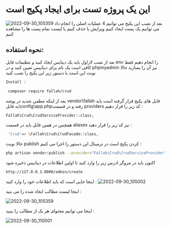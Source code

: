 # این یک پروژه تست برای ایجاد پکیج است
![2022-09-30_105359](https://user-images.githubusercontent.com/34611256/193328732-0bf52750-e673-4f33-b394-b8f19263e096.png)
بعد از نصب این پکیج می توانیم 4 عملیات اصلی را انجام داد می توانیم یک پست ایجاد کنیم ویرایش یا حذف کنیم یا لیست تمام پست ها را مشاهده کنیم 
## نحوه استفاده:
بعد از نصب لاراول باید یک دیتابس ایجاد کنید و تنظیمات فایل env  را انجام دهیم
فقط کافی است یک نام برای دیتابیس تعیین کنید و در  phpmyadmin نیز آن را بسازید 
حالا نوبت این است با دستور زیر این پکیج را نصب کنید  
```python
Install :
```
```bash
 composer require fallah/crud
 ```


 بعد از اینکه مطمن شدید در پوشه vendor\fallah فایل های پکیج  قرار گرفته است باید به فایل\config\app.phpرفته و در قسمت providers   کد زیر را قرار دهیم :
 ```bash
 Fallah\Crud\CrudServiceProvider::class,
 ```
 همچنین در همین فایل باید در قسمت aliases نیز کد زیر را قرار دهید :
```bash
 'Crud'=> \Fallah\Crud\CrudFacade::class,
 ```


حالا نوبت publish کردن پکیج است در ترمینال این  دستور  را اجرا می کنیم :
 ```bash
 php artisan vendor:publish --provider="Fallah\Crud\CrudServiceProvider"
  ```
اکنون باید در مروگر ادرس زیر را وارد کنید تا اولین اطلاعات در دیتابیس ذخیره شود
 ```bash
 http://127.0.0.1:8000/admin/create
 ```
 اینجا جایی است که باید اطلاعات خود را وارد کنید :
 ![2022-09-30_105002](https://user-images.githubusercontent.com/34611256/193328256-46f3d1a4-c50e-44eb-bc97-38d0b1f1e82e.png)
 
اینجا لیست مطالب ایجاد شده را می بنید :

![2022-09-30_105359](https://user-images.githubusercontent.com/34611256/193328732-0bf52750-e673-4f33-b394-b8f19263e096.png)

اینجا می توانیم محتوای هر یک از مطالب را ببنید :

![2022-09-30_110001](https://user-images.githubusercontent.com/34611256/193329666-ca939da9-a21f-4858-8227-013ba8b701d7.png)

